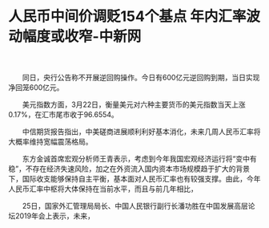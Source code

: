 # 人民币中间价调贬154个基点 年内汇率波动幅度或收窄-中新网

　　

　　同日，央行公告称不开展逆回购操作。今日有600亿元逆回购到期，当日实现净回笼600亿元。

　　美元指数方面，3月22日，衡量美元对六种主要货币的美元指数当天上涨0.17%，在汇市尾市收于96.6554。

　　中信期货报告指出，中美磋商进展顺利利好基本消化，未来几周人民币汇率将大概率维持宽幅震荡格局。

　　东方金诚首席宏观分析师王青表示，考虑到今年我国宏观经济运行将“变中有稳”，不存在经济失速风险，加之在外资流入国内资本市场规模趋于扩大的背景下，国际收支能够保持自主平衡，基本面对人民币汇率也有较强支撑。由此，今年人民币汇率中枢将大体保持在当前水平，而且与前几年相比，

　　25日，国家外汇管理局局长、中国人民银行副行长潘功胜在中国发展高层论坛2019年会上表示，未来，
